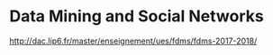 # Data Mining and Social Networks

http://dac.lip6.fr/master/enseignement/ues/fdms/fdms-2017-2018/

